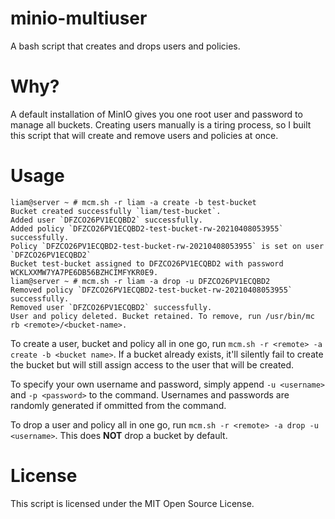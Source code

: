 # minio-multiuser

A bash script that creates and drops users and policies.

# Why?

A default installation of MinIO gives you one root user and password to manage all buckets. Creating users manually is a tiring process, so I built this script that will create and remove users and policies at once.

# Usage

```
liam@server ~ # mcm.sh -r liam -a create -b test-bucket
Bucket created successfully `liam/test-bucket`.
Added user `DFZCO26PV1ECQBD2` successfully.
Added policy `DFZCO26PV1ECQBD2-test-bucket-rw-20210408053955` successfully.
Policy `DFZCO26PV1ECQBD2-test-bucket-rw-20210408053955` is set on user `DFZCO26PV1ECQBD2`
Bucket test-bucket assigned to DFZCO26PV1ECQBD2 with password WCKLXXMW7YA7PE6DB56BZHCIMFYKR0E9.
liam@server ~ # mcm.sh -r liam -a drop -u DFZCO26PV1ECQBD2
Removed policy `DFZCO26PV1ECQBD2-test-bucket-rw-20210408053955` successfully.
Removed user `DFZCO26PV1ECQBD2` successfully.
User and policy deleted. Bucket retained. To remove, run /usr/bin/mc rb <remote>/<bucket-name>.
```

To create a user, bucket and policy all in one go, run `mcm.sh -r <remote> -a create -b <bucket name>`. If a bucket already exists, it'll silently fail to create the bucket but will still assign access to the user that will be created.

To specify your own username and password, simply append `-u <username>` and `-p <password>` to the command. Usernames and passwords are randomly generated if ommitted from the command.

To drop a user and policy all in one go, run `mcm.sh -r <remote> -a drop -u <username>`. This does **NOT** drop a bucket by default.

# License

This script is licensed under the MIT Open Source License.
